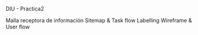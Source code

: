 DIU - Practica2

Malla receptora de información 
Sitemap & Task flow 
Labelling 
Wireframe & User flow 
